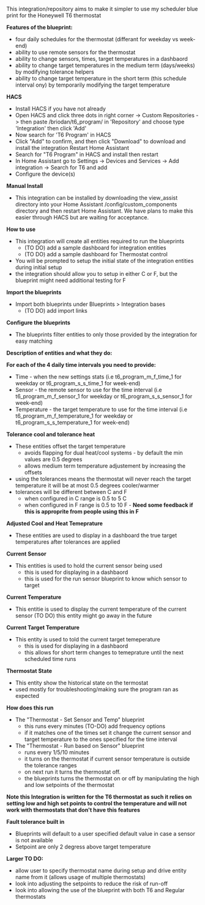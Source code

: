 This integration/repository aims to make it simpler to use my scheduler blue print for the Honeywell T6 thermostat

**Features of the blueprint:**

- four daily schedules for the thermostat (differant for weekday vs week-end)
- ability to use remote sensors for the thermostat
- ability to change sensors, times, target temperatures in a dashbaord
- ability to change target temperatures in the medium term (days/weeks) by modifying tolerance helpers
- ability to change target temperature in the short term (this schedule interval ony) by temporarily modifying the target temperature

**HACS**
- Install HACS if you have not already
- Open HACS and click three dots in right corner -> Custom Repositories -> then paste /briodan/t6_program/ in 'Repository' and choose type 'Integration' then click 'Add'
- Now search for 'T6 Program' in HACS
- Click "Add" to confirm, and then click "Download" to download and install the integration Restart Home Assistant
- Search for "T6 Program" in HACS and install then restart
- In Home Assistant go to Settings -> Devices and Services -> Add integration -> Search for T6 and add
- Configure the device(s)

**Manual Install**
- This integration can be installed by downloading the view_assist directory into your Home Assistant /config/custom_components directory and then restart Home Assistant. We have plans to make this easier through HACS but are waiting for acceptance.

**How to use**
- This integration will create all entities required to run the blueprints
   - (TO DO) add a sample dashboard for integration entities
   - (TO DO) add a sample dashboard for Thermostat control
- You will be prompted to setup the initial state of the integration entities during initial setup
- the integration should allow you to setup in either C or F, but the blueprint might need additional testing for F

**Import the blueprints**
- Import both blueprints under Blueprints > Integration bases
   - (TO DO) add import links

**Configure the blueprints**
- The blueprints filter entities to only those provided by the integration for easy matching

**Description of entities and what they do:**

**For each of the 4 daily time intervals you need to provide:**
- Time - when the new settings stats (i.e t6_program_m_f_time_1 for weekday or t6_program_s_s_time_1 for week-end)
- Sensor - the remote sensor to use for the time interval (i.e t6_program_m_f_sensor_1 for weekday or t6_program_s_s_sensor_1 for week-end)
- Temperature - the target temperature to use for the time interval (i.e t6_program_m_f_temperature_1 for weekday or t6_program_s_s_temperature_1 for week-end)

**Tolerance cool and tolerance heat**
- These entities offset the target temperature
    - avoids flapping for dual heat/cool systems - by default the min values are 0.5 degrees
    - allows medium term temperature adjustement by increasing the offsets
- using the tolerances means the thermostat will never reach the target temperature it will be at most 0.5 degrees cooler/warmer
- tolerances will be different between C and F
    - when configured in C range is 0.5 to 5 C
    - when configured in F range is 0.5 to 10 F - **Need some feedback if this is approprite from people using this in F**

**Adjusted Cool and Heat Temeprature**
- These entities are used to display in a dashboard the true target temperatures after tolerances are applied

**Current Sensor**
- This entities is used to hold the current sensor being used
    - this is used for displaying in a dashbaord
    - this is used for the run sensor blueprint to know which sensor to target

**Current Temperature**
- This entitie is used to display the current temperature of the current sensor
(TO DO) this entity might go away in the future

**Current Target Temperature**
- This entity is used to told the current target temeperature
    - this is used for displaying in a dashbaord
    - this allows for short term changes to temeprature until the next scheduled time runs

**Thermostat State**
- This entity show the historical state on the termostat
- used mostly for troubleshooting/making sure the program ran as expected

**How does this run**
- The "Thermostat - Set Sensor and Temp" blueprint 
    - this runs every minutes (TO-DO) add frequency options
    - if it matches one of the times set it change the current sensor and target temperature to the ones specified for the time interval
- The "Thermostat - Run based on Sensor" blueprint
    - runs every 1/5/10 minutes
    - it turns on the thermostat if current sensor temperature is outside the tolerance ranges
    - on next run it turns the thermostat off.
    - the blueprints turns the thermostat on or off by manipulating the high and low setpoints of the thermostat

**Note this Integration is written for the T6 thermostat as such it relies on setting low and high set points to control the temperature and will not work with thermostats that don't have this features**

**Fault tolerance built in**
- Blueprints will default to a user specified default value in case a sensor is not available
- Setpoint are only 2 degress above target temperature

**Larger TO DO:**
- allow user to specify thermostat name during setup and drive entity name from it (allows usage of multiple thermostats)
- look into adjusting the setpoints to reduce the risk of run-off
- look into allowing the use of the blueprint with both T6 and Regular thermostats


